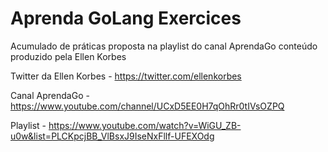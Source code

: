 # Aprenda GoLang Exercices

Acumulado de práticas proposta na playlist do canal AprendaGo conteúdo produzido pela Ellen Korbes

Twitter da Ellen Korbes - https://twitter.com/ellenkorbes

Canal AprendaGo - https://www.youtube.com/channel/UCxD5EE0H7qOhRr0tIVsOZPQ

Playlist - https://www.youtube.com/watch?v=WiGU_ZB-u0w&list=PLCKpcjBB_VlBsxJ9IseNxFllf-UFEXOdg